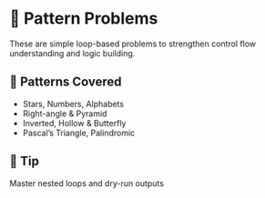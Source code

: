 # 🎨 Pattern Problems

These are simple loop-based problems to strengthen control flow understanding and logic building.

## 📌 Patterns Covered
- Stars, Numbers, Alphabets
- Right-angle & Pyramid
- Inverted, Hollow & Butterfly
- Pascal’s Triangle, Palindromic

## 🧠 Tip
Master nested loops and dry-run outputs
